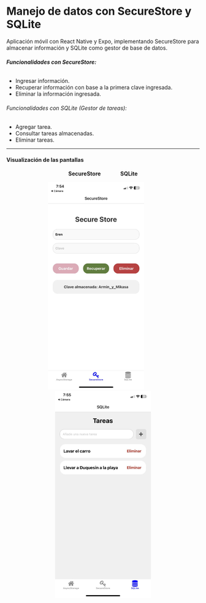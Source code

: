 # Manejo de datos con SecureStore y SQLite

Aplicación móvil con React Native y Expo, implementando SecureStore para almacenar información y SQLite como gestor de base de datos.

###### **Funcionalidades con SecureStore:**

* Ingresar información.
* Recuperar información con base a la primera clave ingresada.
* Eliminar la información ingresada.

###### Funcionalidades con SQLite (Gestor de tareas):

* Agregar tarea.
* Consultar tareas almacenadas.
* Eliminar tareas.

---

#### Visualización de las pantallas

<p align="center">
<b>SecureStore</b> &nbsp;&nbsp;&nbsp;&nbsp;&nbsp;&nbsp;&nbsp;&nbsp;&nbsp;&nbsp;&nbsp; <b>SQLite</b>
</p>
<p align="center">
<img src="image/README/1741139449282.jpg" alt="Pantalla de SecureStore" width="250" height="541">
&nbsp;&nbsp;&nbsp;&nbsp;&nbsp;&nbsp;&nbsp;&nbsp;
<img src="image/README/1741139515855.jpg" alt="Pantalla de SQLite" width="250" height="541">
</p>


